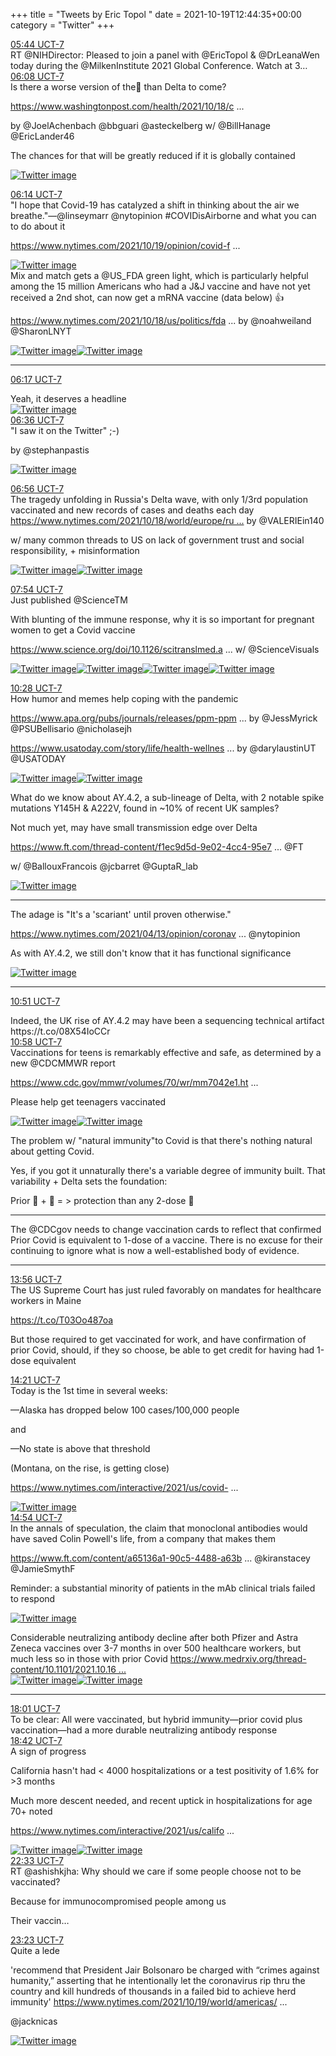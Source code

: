 +++
title = "Tweets by Eric Topol " 
date = 2021-10-19T12:44:35+00:00
category = "Twitter"
+++
<div class="tweet"> 
<div class="profile"> 
<a href="https://twitter.com/erictopol/status/1450442757483368455" target="_blank" rel="noreferer">05:44 UCT-7</a> 
</div> 
<div class="content"> 
RT @NIHDirector: Pleased to join a panel with @EricTopol &amp; @DrLeanaWen today during the @MilkenInstitute 2021 Global Conference. Watch at 3…</div> 
</div> 
<div class="tweet"> 
<div class="profile"> 
<a href="https://twitter.com/erictopol/status/1450448664254566404" target="_blank" rel="noreferer">06:08 UCT-7</a> 
</div> 
<div class="content"> 
Is there a worse version of the🦠 than Delta to come?

<a href="https://www.washingtonpost.com/health/2021/10/18/coronavirus-mutations/" target="_blank" rel="noreferer">https://www.washingtonpost.com/health/2021/10/18/c ...</a> 


by @JoelAchenbach @bbguari @asteckelberg w/ @BillHanage @EricLander46 

The chances for that will be greatly reduced if it is globally contained </div> 
<a href="/twitter/erictopol/images/FCEE97_VEAURlOt.jpg"  ><img src="/twitter/erictopol/images/FCEE97_VEAURlOt.jpg" alt="Twitter image" ></img></a></div> 
<div class="tweet"> 
<div class="profile"> 
<a href="https://twitter.com/erictopol/status/1450450271054680065" target="_blank" rel="noreferer">06:14 UCT-7</a> 
</div> 
<div class="content"> 
"I hope that Covid-19 has catalyzed a shift in thinking about the air we breathe."—@linseymarr @nytopinion #COVIDisAirborne and what you can to do about it

<a href="https://www.nytimes.com/2021/10/19/opinion/covid-flu-air-transmission.html" target="_blank" rel="noreferer">https://www.nytimes.com/2021/10/19/opinion/covid-f ...</a> 
 </div> 
<a href="/twitter/erictopol/images/FCEIQKCVEAQkfLB.jpg"  ><img src="/twitter/erictopol/images/FCEIQKCVEAQkfLB.jpg" alt="Twitter image" ></img></a></div> 
<div class="thread"> 
<div class="thread-content"> 
Mix and match gets a @US_FDA green light, which is particularly helpful among the 15 million Americans who had a J&amp;J vaccine and have not yet received a 2nd shot, can now get a mRNA vaccine (data below) 👍

<a href="https://www.nytimes.com/2021/10/18/us/politics/fda-mix-and-match-boosters.html?smtyp=cur&smid=tw-nytimes" target="_blank" rel="noreferer">https://www.nytimes.com/2021/10/18/us/politics/fda ...</a> 
 by @noahweiland @SharonLNYT </div> 
<a href="/twitter/erictopol/images/FCBAQiRVkAEIcyY.jpg"  ><img src="/twitter/erictopol/images/FCBAQiRVkAEIcyY.jpg" alt="Twitter image" ></img></a><a href="/twitter/erictopol/images/FCBATLXVEAEkJbQ.jpg"  ><img src="/twitter/erictopol/images/FCBATLXVEAEkJbQ.jpg" alt="Twitter image" ></img></a><hr><div class="profile"> 
<a href="https://twitter.com/erictopol/status/1450451076767883268" target="_blank" rel="noreferer">06:17 UCT-7</a> 
</div> 
<div class="content"> 
Yeah, it deserves a headline </div> 
<a href="/twitter/erictopol/images/FCEJgDjVEAAZd-Q.jpg"  ><img src="/twitter/erictopol/images/FCEJgDjVEAAZd-Q.jpg" alt="Twitter image" ></img></a></div> 
<div class="tweet"> 
<div class="profile"> 
<a href="https://twitter.com/erictopol/status/1450455831309209600" target="_blank" rel="noreferer">06:36 UCT-7</a> 
</div> 
<div class="content"> 
"I saw it on the Twitter" ;-)

by @stephanpastis </div> 
<a href="/twitter/erictopol/images/FCEN1M1UUAAzKfu.jpg"  ><img src="/twitter/erictopol/images/FCEN1M1UUAAzKfu.jpg" alt="Twitter image" ></img></a></div> 
<div class="tweet"> 
<div class="profile"> 
<a href="https://twitter.com/erictopol/status/1450460870836998152" target="_blank" rel="noreferer">06:56 UCT-7</a> 
</div> 
<div class="content"> 
The tragedy unfolding in Russia's Delta wave, with only 1/3rd population vaccinated and new records of cases and deaths each day <a href="https://www.nytimes.com/2021/10/18/world/europe/russia-virus-vaccine.html?searchResultPosition=1" target="_blank" rel="noreferer">https://www.nytimes.com/2021/10/18/world/europe/ru ...</a> 
 by @VALERIEin140 

w/ many common threads to US on lack of government trust and social responsibility, + misinformation </div> 
<a href="/twitter/erictopol/images/FCERR_2UcAAMNyz.jpg"  ><img src="/twitter/erictopol/images/FCERR_2UcAAMNyz.jpg" alt="Twitter image" ></img></a><a href="/twitter/erictopol/images/FCERUMQXMAAwGeL.jpg"  ><img src="/twitter/erictopol/images/FCERUMQXMAAwGeL.jpg" alt="Twitter image" ></img></a></div> 
<div class="tweet"> 
<div class="profile"> 
<a href="https://twitter.com/erictopol/status/1450475410328850435" target="_blank" rel="noreferer">07:54 UCT-7</a> 
</div> 
<div class="content"> 
Just published @ScienceTM 

With blunting of the immune response, why it is so important for pregnant women to get a Covid vaccine

 <a href="https://www.science.org/doi/10.1126/scitranslmed.abm2070" target="_blank" rel="noreferer">https://www.science.org/doi/10.1126/scitranslmed.a ...</a> 
 w/ @ScienceVisuals </div> 
<a href="/twitter/erictopol/images/FCEfegbXsAYEkXr.jpg"  ><img src="/twitter/erictopol/images/FCEfegbXsAYEkXr.jpg" alt="Twitter image" ></img></a><a href="/twitter/erictopol/images/FCEffxNXMAQJceh.jpg"  ><img src="/twitter/erictopol/images/FCEffxNXMAQJceh.jpg" alt="Twitter image" ></img></a><a href="/twitter/erictopol/images/FCEfhBSWUAok6Sc.jpg"  ><img src="/twitter/erictopol/images/FCEfhBSWUAok6Sc.jpg" alt="Twitter image" ></img></a><a href="/twitter/erictopol/images/FCEfm9BUcAA079k.jpg"  ><img src="/twitter/erictopol/images/FCEfm9BUcAA079k.jpg" alt="Twitter image" ></img></a></div> 
<div class="tweet"> 
<div class="profile"> 
<a href="https://twitter.com/erictopol/status/1450514184744013826" target="_blank" rel="noreferer">10:28 UCT-7</a> 
</div> 
<div class="content"> 
How humor and memes help coping with the pandemic

<a href="https://www.apa.org/pubs/journals/releases/ppm-ppm0000371.pdf" target="_blank" rel="noreferer">https://www.apa.org/pubs/journals/releases/ppm-ppm ...</a> 
 by @JessMyrick @PSUBellisario @nicholasejh

<a href="https://www.usatoday.com/story/life/health-wellness/2021/10/19/covid-memes-decrease-stress-help-us-cope-pandemic-study/8519742002/" target="_blank" rel="noreferer">https://www.usatoday.com/story/life/health-wellnes ...</a> 
 by @darylaustinUT @USATODAY </div> 
<a href="/twitter/erictopol/images/FCFBxLdXMAMNXv9.jpg"  ><img src="/twitter/erictopol/images/FCFBxLdXMAMNXv9.jpg" alt="Twitter image" ></img></a><a href="/twitter/erictopol/images/FCFCkFIXoAkMnBf.jpg"  ><img src="/twitter/erictopol/images/FCFCkFIXoAkMnBf.jpg" alt="Twitter image" ></img></a></div> 
<div class="thread"> 
<div class="thread-content"> 
What do we know about AY.4.2, a sub-lineage of Delta,  with 2 notable spike mutations Y145H &amp; A222V, found in ~10% of recent UK samples?

Not much yet, may have small transmission edge over Delta

<a href="https://www.ft.com/thread-content/f1ec9d5d-9e02-4cc4-95e7-1dcbb1844d43" target="_blank" rel="noreferer">https://www.ft.com/thread-content/f1ec9d5d-9e02-4cc4-95e7 ...</a> 
 @FT

w/ @BallouxFrancois @jcbarret @GuptaR_lab </div> 
<a href="/twitter/erictopol/images/FCAgGd4VUAE6-5w.jpg"  ><img src="/twitter/erictopol/images/FCAgGd4VUAE6-5w.jpg" alt="Twitter image" ></img></a><hr><div class="thread-content"> 
The adage is "It's a 'scariant' until proven otherwise."

<a href="https://www.nytimes.com/2021/04/13/opinion/coronavirus-variants-not-all-scary.html" target="_blank" rel="noreferer">https://www.nytimes.com/2021/04/13/opinion/coronav ...</a> 
 @nytopinion 

As with AY.4.2, we still don't know that it has functional significance </div> 
<a href="/twitter/erictopol/images/FCEh88dVEAEOd3u.jpg"  ><img src="/twitter/erictopol/images/FCEh88dVEAEOd3u.jpg" alt="Twitter image" ></img></a><hr><div class="profile"> 
<a href="https://twitter.com/erictopol/status/1450520000595312644" target="_blank" rel="noreferer">10:51 UCT-7</a> 
</div> 
<div class="content"> 
Indeed, the UK rise of AY.4.2 may have been a sequencing technical artifact https://t.co/08X54IoCCr</div> 
</div> 
<div class="tweet"> 
<div class="profile"> 
<a href="https://twitter.com/erictopol/status/1450521688576167938" target="_blank" rel="noreferer">10:58 UCT-7</a> 
</div> 
<div class="content"> 
Vaccinations for teens is remarkably effective and safe, as determined by a new @CDCMMWR report

<a href="https://www.cdc.gov/mmwr/volumes/70/wr/mm7042e1.htm?s_cid=mm7042e1_w" target="_blank" rel="noreferer">https://www.cdc.gov/mmwr/volumes/70/wr/mm7042e1.ht ...</a> 


Please help get teenagers vaccinated </div> 
<a href="/twitter/erictopol/images/FCFJnqtWEAINqRw.jpg"  ><img src="/twitter/erictopol/images/FCFJnqtWEAINqRw.jpg" alt="Twitter image" ></img></a><a href="/twitter/erictopol/images/FCFJwmkXMAsZE_X.png"  ><img src="/twitter/erictopol/images/FCFJwmkXMAsZE_X.png" alt="Twitter image" ></img></a></div> 
<div class="thread"> 
<div class="thread-content"> 
The problem w/ "natural immunity"to Covid is that there's nothing natural about getting Covid. 

Yes, if you got it unnaturally there's a variable degree of immunity built. That variability + Delta sets the foundation: 

Prior 🦠 + 💉 = &gt; protection than any 2-dose 💉</div> 
<hr><div class="thread-content"> 
The @CDCgov needs to change vaccination cards to reflect that confirmed Prior Covid is equivalent to 1-dose of a vaccine. There is no excuse for their continuing to ignore what is now a well-established body of evidence.</div> 
<hr><div class="profile"> 
<a href="https://twitter.com/erictopol/status/1450566515992920068" target="_blank" rel="noreferer">13:56 UCT-7</a> 
</div> 
<div class="content"> 
The US Supreme Court has just ruled favorably on mandates for healthcare workers in Maine

https://t.co/T03Oo487oa

But those required to get vaccinated for work, and have confirmation of prior Covid, should, if they so choose, be able to get credit for having had 1-dose equivalent</div> 
</div> 
<div class="tweet"> 
<div class="profile"> 
<a href="https://twitter.com/erictopol/status/1450572763119292418" target="_blank" rel="noreferer">14:21 UCT-7</a> 
</div> 
<div class="content"> 
Today is the 1st time in several weeks:

—Alaska has dropped below 100 cases/100,000 people

and

—No state is above that threshold

(Montana, on the rise, is getting close)

<a href="https://www.nytimes.com/interactive/2021/us/covid-cases.html" target="_blank" rel="noreferer">https://www.nytimes.com/interactive/2021/us/covid- ...</a> 
 </div> 
<a href="/twitter/erictopol/images/FCF3rpEVcAEYGFQ.jpg"  ><img src="/twitter/erictopol/images/FCF3rpEVcAEYGFQ.jpg" alt="Twitter image" ></img></a></div> 
<div class="tweet"> 
<div class="profile"> 
<a href="https://twitter.com/erictopol/status/1450581092344365060" target="_blank" rel="noreferer">14:54 UCT-7</a> 
</div> 
<div class="content"> 
In the annals of speculation, the claim that monoclonal antibodies would have saved Colin Powell's life, from a company that makes them

<a href="https://www.ft.com/content/a65136a1-90c5-4488-a63b-f8d50fd20e2d" target="_blank" rel="noreferer">https://www.ft.com/content/a65136a1-90c5-4488-a63b ...</a> 
 @kiranstacey @JamieSmythF 

Reminder: a substantial minority of patients in the mAb clinical trials failed to respond </div> 
<a href="/twitter/erictopol/images/FCF-aHdVUAATXUW.jpg"  ><img src="/twitter/erictopol/images/FCF-aHdVUAATXUW.jpg" alt="Twitter image" ></img></a></div> 
<div class="thread"> 
<div class="thread-content"> 
Considerable neutralizing antibody decline after both Pfizer and Astra Zeneca vaccines over 3-7 months in over 500 healthcare workers, but much less so in those with prior Covid  <a href="https://www.medrxiv.org/thread-content/10.1101/2021.10.16.21264948v1" target="_blank" rel="noreferer">https://www.medrxiv.org/thread-content/10.1101/2021.10.16 ...</a> 
 </div> 
<a href="/twitter/erictopol/images/FCGnzEgVIAcceWG.jpg"  ><img src="/twitter/erictopol/images/FCGnzEgVIAcceWG.jpg" alt="Twitter image" ></img></a><a href="/twitter/erictopol/images/FCGoX3DUUAEeiyW.jpg"  ><img src="/twitter/erictopol/images/FCGoX3DUUAEeiyW.jpg" alt="Twitter image" ></img></a><hr><div class="profile"> 
<a href="https://twitter.com/erictopol/status/1450628305682460675" target="_blank" rel="noreferer">18:01 UCT-7</a> 
</div> 
<div class="content"> 
To be clear: All were vaccinated, but hybrid immunity—prior covid plus vaccination—had a more durable neutralizing antibody response</div> 
</div> 
<div class="tweet"> 
<div class="profile"> 
<a href="https://twitter.com/erictopol/status/1450638632843313165" target="_blank" rel="noreferer">18:42 UCT-7</a> 
</div> 
<div class="content"> 
A sign of progress

California hasn't had &lt; 4000 hospitalizations or a test positivity of 1.6% for &gt;3 months 



Much more descent needed, and recent uptick in hospitalizations for age 70+ noted

<a href="https://www.nytimes.com/interactive/2021/us/california-covid-cases.html" target="_blank" rel="noreferer">https://www.nytimes.com/interactive/2021/us/califo ...</a> 
 </div> 
<a href="/twitter/erictopol/images/FCGzHqzUUAAiAxf.jpg"  ><img src="/twitter/erictopol/images/FCGzHqzUUAAiAxf.jpg" alt="Twitter image" ></img></a><a href="/twitter/erictopol/images/FCGz0g8VQAMBkB9.jpg"  ><img src="/twitter/erictopol/images/FCGz0g8VQAMBkB9.jpg" alt="Twitter image" ></img></a></div> 
<div class="tweet"> 
<div class="profile"> 
<a href="https://twitter.com/erictopol/status/1450696729653755908" target="_blank" rel="noreferer">22:33 UCT-7</a> 
</div> 
<div class="content"> 
RT @ashishkjha: Why should we care if some people choose not to be vaccinated?



Because for immunocompromised people among us



Their vaccin…</div> 
</div> 
<div class="tweet"> 
<div class="profile"> 
<a href="https://twitter.com/erictopol/status/1450709216214196229" target="_blank" rel="noreferer">23:23 UCT-7</a> 
</div> 
<div class="content"> 
Quite a lede

'recommend that President Jair Bolsonaro be charged with “crimes against humanity,” asserting that he intentionally let the coronavirus rip thru the country and kill hundreds of thousands in a failed bid to achieve herd immunity' <a href="https://www.nytimes.com/2021/10/19/world/americas/bolsonaro-covid-19-brazil.html?searchResultPosition=1" target="_blank" rel="noreferer">https://www.nytimes.com/2021/10/19/world/americas/ ...</a> 


@jacknicas </div> 
<a href="/twitter/erictopol/images/FCHzT9cVgAIz1KF.jpg"  ><img src="/twitter/erictopol/images/FCHzT9cVgAIz1KF.jpg" alt="Twitter image" ></img></a></div> 


